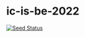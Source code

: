 # ic-is-be-2022

[![Seed Status](https://api.seed.run/ic-2022/ic-is-be-2022/stages/prod/build_badge)](https://console.seed.run/ic-2022/ic-is-be-2022)
